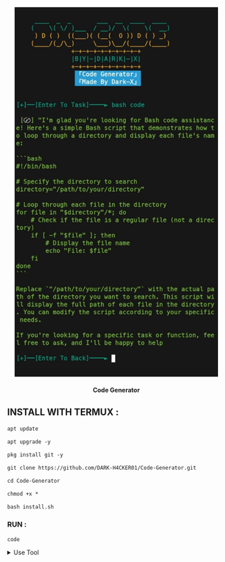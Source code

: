 <h2 align="center"> <img src="https://github.com/DARK-H4CKER01/DX-CODE/blob/main/Dx-Code.jpg" width="470" /> </h2>

<p align="center">

<p align="center"><b>Code Generator</b <code></code></p>



## INSTALL WITH TERMUX :

```
apt update
```
```
apt upgrade -y
```
```
pkg install git -y
```
```
git clone https://github.com/DARK-H4CKER01/Code-Generator.git
```
```
cd Code-Generator
```
```
chmod +x *
```
```
bash install.sh
```

### RUN :

```
code
```

<details id="missing-code-coverage">
  <summary>Use Tool</summary>

##### How to use Code generator tools

```

```

</details>
  
